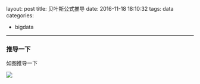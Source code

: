 layout: post
title: 贝叶斯公式推导
date: 2016-11-18 18:10:32
tags: data
categories:
  - bigdata
---
### 推导一下

如图推导一下

<!--more-->

![](http://ww3.sinaimg.cn/large/63fe561egw1fbkgmgk18rj20zk0zkwhn.jpg)
